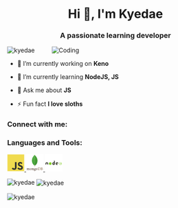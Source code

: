 <h1 align="center">Hi 👋, I'm Kyedae</h1>
<h3 align="center">A passionate learning developer</h3>
<img align="right" alt="Coding" width="400" src="https://cdn.discordapp.com/attachments/964151072883101787/992392269158154301/9e8bca37d0e88e65f995d2f941688412.jpg">

<p align="left"> <img src="https://komarev.com/ghpvc/?username=kyedae&label=Profile%20views&color=0e75b6&style=flat" alt="kyedae" /> </p>

- 🔭 I’m currently working on **Keno**

- 🌱 I’m currently learning **NodeJS, JS**

- 💬 Ask me about **JS**

- ⚡ Fun fact **I love sloths**

<h3 align="left">Connect with me:</h3>
<p align="left">
</p>

<h3 align="left">Languages and Tools:</h3>
<p align="left"> <a href="https://developer.mozilla.org/en-US/docs/Web/JavaScript" target="_blank" rel="noreferrer"> <img src="https://raw.githubusercontent.com/devicons/devicon/master/icons/javascript/javascript-original.svg" alt="javascript" width="40" height="40"/> </a> <a href="https://www.mongodb.com/" target="_blank" rel="noreferrer"> <img src="https://raw.githubusercontent.com/devicons/devicon/master/icons/mongodb/mongodb-original-wordmark.svg" alt="mongodb" width="40" height="40"/> </a> <a href="https://nodejs.org" target="_blank" rel="noreferrer"> <img src="https://raw.githubusercontent.com/devicons/devicon/master/icons/nodejs/nodejs-original-wordmark.svg" alt="nodejs" width="40" height="40"/> </a> </p>

<p><img align="left" src="https://github-readme-stats.vercel.app/api/top-langs?username=kyedae&show_icons=true&locale=en&layout=compact" alt="kyedae" /></p>

<p>&nbsp;<img align="center" src="https://github-readme-stats.vercel.app/api?username=kyedae&show_icons=true&locale=en" alt="kyedae" /></p>

<p><img align="center" src="https://github-readme-streak-stats.herokuapp.com/?user=kyedae&" alt="kyedae" /></p>
